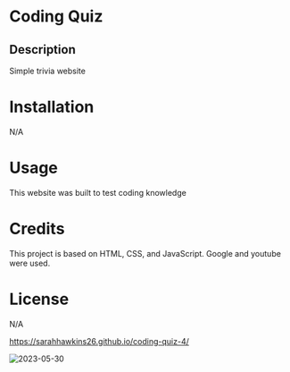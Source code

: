 # Coding Quiz

## Description
Simple trivia website 

# Installation
N/A

# Usage
This website was built to test coding knowledge

# Credits
This project is based on HTML, CSS, and JavaScript. Google and youtube were used.

# License
N/A

https://sarahhawkins26.github.io/coding-quiz-4/

![2023-05-30](https://github.com/SarahHawkins26/coding-quiz-4/assets/127716977/395572b0-2c48-43c7-967c-d13d61859e45)
